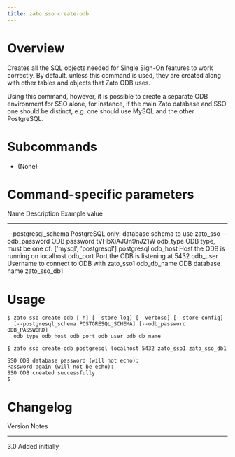 ```yaml
---
title: zato sso create-odb
---
```


Overview
========

Creates all the SQL objects needed for Single Sign-On features to work correctly. By default, unless this command is used,
they are created along with other tables and objects that Zato ODB uses.

Using this command, however, it is possible to create a separate ODB environment for SSO alone, for instance, if the main
Zato database and SSO one should be distinct, e.g. one should use MySQL and the other PostgreSQL.

Subcommands
===========

-   (None)

Command-specific parameters
===========================

  Name                   Description                                               Example value
  ---------------------- --------------------------------------------------------- ------------------
  \--postgresql_schema   PostgreSQL only: database schema to use                   zato_sso
  \--odb_password        ODB password                                              tVHbXiAJQn9nJ21W
  odb_type               ODB type, must be one of: \[\'mysql\', \'postgresql\'\]   postgresql
  odb_host               Host the ODB is running on                                localhost
  odb_port               Port the ODB is listening at                              5432
  odb_user               Username to connect to ODB with                           zato_sso1
  odb_db_name            ODB database name                                         zato_sso_db1

Usage
=====

    $ zato sso create-odb [-h] [--store-log] [--verbose] [--store-config]
      [--postgresql_schema POSTGRESQL_SCHEMA] [--odb_password ODB_PASSWORD]
      odb_type odb_host odb_port odb_user odb_db_name

    $ zato sso create-odb postgresql localhost 5432 zato_sso1 zato_sso_db1

    SSO ODB database password (will not echo):
    Password again (will not be echo):
    SSO ODB created successfully
    $

Changelog
=========

  Version   Notes
  --------- -----------------
  3.0       Added initially

